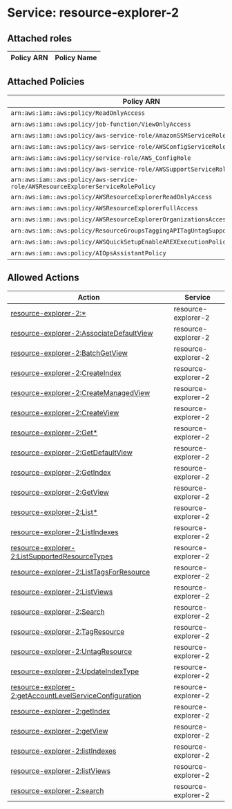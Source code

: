# Service: resource-explorer-2

## Attached roles

| Policy ARN | Policy Name |
|------------|-------------|
## Attached Policies

| Policy ARN | Policy Name |
|------------|-------------|
| `arn:aws:iam::aws:policy/ReadOnlyAccess` | [ReadOnlyAccess](../policies.md#readonlyaccess) |
| `arn:aws:iam::aws:policy/job-function/ViewOnlyAccess` | [ViewOnlyAccess](../policies.md#viewonlyaccess) |
| `arn:aws:iam::aws:policy/aws-service-role/AmazonSSMServiceRolePolicy` | [AmazonSSMServiceRolePolicy](../policies.md#amazonssmservicerolepolicy) |
| `arn:aws:iam::aws:policy/aws-service-role/AWSConfigServiceRolePolicy` | [AWSConfigServiceRolePolicy](../policies.md#awsconfigservicerolepolicy) |
| `arn:aws:iam::aws:policy/service-role/AWS_ConfigRole` | [AWS_ConfigRole](../policies.md#aws_configrole) |
| `arn:aws:iam::aws:policy/aws-service-role/AWSSupportServiceRolePolicy` | [AWSSupportServiceRolePolicy](../policies.md#awssupportservicerolepolicy) |
| `arn:aws:iam::aws:policy/aws-service-role/AWSResourceExplorerServiceRolePolicy` | [AWSResourceExplorerServiceRolePolicy](../policies.md#awsresourceexplorerservicerolepolicy) |
| `arn:aws:iam::aws:policy/AWSResourceExplorerReadOnlyAccess` | [AWSResourceExplorerReadOnlyAccess](../policies.md#awsresourceexplorerreadonlyaccess) |
| `arn:aws:iam::aws:policy/AWSResourceExplorerFullAccess` | [AWSResourceExplorerFullAccess](../policies.md#awsresourceexplorerfullaccess) |
| `arn:aws:iam::aws:policy/AWSResourceExplorerOrganizationsAccess` | [AWSResourceExplorerOrganizationsAccess](../policies.md#awsresourceexplorerorganizationsaccess) |
| `arn:aws:iam::aws:policy/ResourceGroupsTaggingAPITagUntagSupportedResources` | [ResourceGroupsTaggingAPITagUntagSupportedResources](../policies.md#resourcegroupstaggingapitaguntagsupportedresources) |
| `arn:aws:iam::aws:policy/AWSQuickSetupEnableAREXExecutionPolicy` | [AWSQuickSetupEnableAREXExecutionPolicy](../policies.md#awsquicksetupenablearexexecutionpolicy) |
| `arn:aws:iam::aws:policy/AIOpsAssistantPolicy` | [AIOpsAssistantPolicy](../policies.md#aiopsassistantpolicy) |

## Allowed Actions

| Action | Service |
|--------|---------|
| [resource-explorer-2:*](../actions.md#resource-explorer-2:all) | resource-explorer-2 |
| [resource-explorer-2:AssociateDefaultView](../actions.md#resource-explorer-2:associatedefaultview) | resource-explorer-2 |
| [resource-explorer-2:BatchGetView](../actions.md#resource-explorer-2:batchgetview) | resource-explorer-2 |
| [resource-explorer-2:CreateIndex](../actions.md#resource-explorer-2:createindex) | resource-explorer-2 |
| [resource-explorer-2:CreateManagedView](../actions.md#resource-explorer-2:createmanagedview) | resource-explorer-2 |
| [resource-explorer-2:CreateView](../actions.md#resource-explorer-2:createview) | resource-explorer-2 |
| [resource-explorer-2:Get*](../actions.md#resource-explorer-2:getall) | resource-explorer-2 |
| [resource-explorer-2:GetDefaultView](../actions.md#resource-explorer-2:getdefaultview) | resource-explorer-2 |
| [resource-explorer-2:GetIndex](../actions.md#resource-explorer-2:getindex) | resource-explorer-2 |
| [resource-explorer-2:GetView](../actions.md#resource-explorer-2:getview) | resource-explorer-2 |
| [resource-explorer-2:List*](../actions.md#resource-explorer-2:listall) | resource-explorer-2 |
| [resource-explorer-2:ListIndexes](../actions.md#resource-explorer-2:listindexes) | resource-explorer-2 |
| [resource-explorer-2:ListSupportedResourceTypes](../actions.md#resource-explorer-2:listsupportedresourcetypes) | resource-explorer-2 |
| [resource-explorer-2:ListTagsForResource](../actions.md#resource-explorer-2:listtagsforresource) | resource-explorer-2 |
| [resource-explorer-2:ListViews](../actions.md#resource-explorer-2:listviews) | resource-explorer-2 |
| [resource-explorer-2:Search](../actions.md#resource-explorer-2:search) | resource-explorer-2 |
| [resource-explorer-2:TagResource](../actions.md#resource-explorer-2:tagresource) | resource-explorer-2 |
| [resource-explorer-2:UntagResource](../actions.md#resource-explorer-2:untagresource) | resource-explorer-2 |
| [resource-explorer-2:UpdateIndexType](../actions.md#resource-explorer-2:updateindextype) | resource-explorer-2 |
| [resource-explorer-2:getAccountLevelServiceConfiguration](../actions.md#resource-explorer-2:getaccountlevelserviceconfiguration) | resource-explorer-2 |
| [resource-explorer-2:getIndex](../actions.md#resource-explorer-2:getindex) | resource-explorer-2 |
| [resource-explorer-2:getView](../actions.md#resource-explorer-2:getview) | resource-explorer-2 |
| [resource-explorer-2:listIndexes](../actions.md#resource-explorer-2:listindexes) | resource-explorer-2 |
| [resource-explorer-2:listViews](../actions.md#resource-explorer-2:listviews) | resource-explorer-2 |
| [resource-explorer-2:search](../actions.md#resource-explorer-2:search) | resource-explorer-2 |